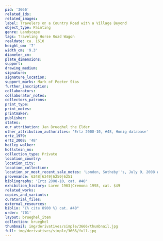 ```yaml
---
pid: '3666'
related_ids: 
related_images: 
label: Travelers on a Country Road with a Village Beyond
object_type: Painting
genre: Landscape
tags: Traveling Horse Road Wagon
realdate: ca. 1610
height_cm: '7'
width_cm: '9.3'
diameter_cm: 
plate_dimensions: 
support: 
drawing_medium: 
signature: 
signature_location: 
support_marks: Mark of Peeter Stas
further_inscription: 
collaborators: 
collaborator_notes: 
collectors_patrons: 
print_type: 
print_notes: 
printmaker: 
publisher: 
states: 
our_attribution: Jan Brueghel the Elder
other_attribution_authorities: 'Ertz 2008-10, #48, Honig database'
ertz_1979: 
ertz_2008: '48'
bailey_walker: 
hollstein_no: 
collection_type: Private
location_country: 
location_city: 
location_collection: 
location_or_most_recent_sale_notes: 'London, Sotheby''s, July 9, 2008 #18'
provenance: 6248|6249|6250|6251
bibliography: 'Ertz 2008-10, cat. #48'
exhibition_history: Laren 1963|Cremona 1998, cat. $49
related_works: 
copies_and_variants: 
curatorial_files: 
external_resources: 
biblio: "{% cite 8900 %} cat. #48"
order: '701'
layout: brueghel_item
collection: brueghel
thumbnail: img/derivatives/simple/3666/thumbnail.jpg
full: img/derivatives/simple/3666/full.jpg
---
```


